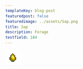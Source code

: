```yaml
---
templateKey: blog-post
featuredpost: false
featuredimage: ../assets/Sap.png
title: Sap
description: Forage
testfield: 184
---
```

![Sap](../assets/Sap.png)